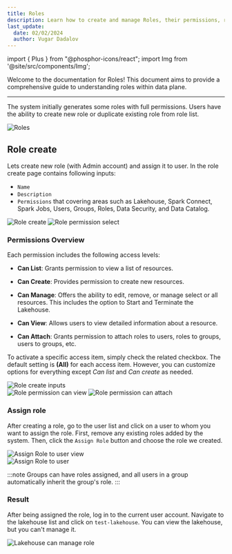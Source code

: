```yaml
---
title: Roles
description: Learn how to create and manage Roles, their permissions, responsibilities, and best practices for effective management.
last_update:
  date: 02/02/2024
  author: Vugar Dadalov
---
```


import { Plus } from "@phosphor-icons/react";
import Img from '@site/src/components/Img';

Welcome to the documentation for Roles! This document aims to provide a comprehensive guide to understanding roles within data plane.

---

The system initially generates some roles with full permissions. Users have the ability to create new role or duplicate existing role from role list.

<Img src="/img/user-guide/roles/roles.png"  alt="Roles" />

## Role create

Lets create new role (with Admin account) and assign it to user.
In the role create page contains following inputs:

- `Name`
- `Description`
- `Permissions` that covering areas such as Lakehouse, Spark Connect, Spark Jobs, Users, Groups, Roles, Data Security, and Data Catalog.

<Img src="/img/user-guide/roles/role-create.png"  alt="Role create" />

<Img src="/img/user-guide/roles/add-permission.png"  alt="Role permission select"  maxWidth="400px"/>

### Permissions Overview

Each permission includes the following access levels:

- **Can List**: Grants permission to view a list of resources.
- **Can Create**: Provides permission to create new resources.
- **Can Manage**: Offers the ability to edit, remove, or manage select or all resources. This includes the option to Start and Terminate the Lakehouse.

- **Can View**: Allows users to view detailed information about a resource.

- **Can Attach**: Grants permission to attach roles to users, roles to groups, users to groups, etc.

To activate a specific access item, simply check the related checkbox. The default setting is **(All)** for each access item. However, you can customize options for everything except _Can list_ and _Can create_ as needed.

<div class="row">
  <div class="col col--8">
    <Img src="/img/user-guide/roles/role-create-filled.png"  alt="Role create inputs"  maxWidth="600px"/>
  </div>
  <div class="col col--4">
    <Img src="/img/user-guide/roles/access-can-view.png"  alt="Role permission can view"  maxWidth="400px"/>
    <Img src="/img/user-guide/roles/access-can-attach.png"  alt="Role permission can attach"  maxWidth="400px"/>
  </div>
</div>

### Assign role

After creating a role, go to the user list and click on a user to whom you want to assign the role. First, remove any existing roles added by the system. Then, click the `Assign Role` button and choose the role we created.

<div class="row">
  <div class="col col--6">
    <Img src="/img/user-guide/roles/user-detail.png"  alt="Assign Role to user view"  maxWidth="600px"/>
  </div>
  <div class="col col--6">
    <Img src="/img/user-guide/roles/role-assign-to-user.png"  alt="Assign Role to user"  maxWidth="600px"/>
  </div>
</div>

:::note
Groups can have roles assigned, and all users in a group automatically inherit the group's role.
:::

### Result

After being assigned the role, log in to the current user account. Navigate to the lakehouse list and click on `test-lakehouse`.
You can view the lakehouse, but you can't manage it.

<Img src="/img/user-guide/roles/lakehouse-manage-denied.png"  alt="Lakehouse can manage role"/>
